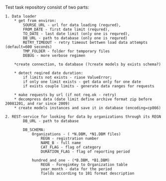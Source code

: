 Test task repository consist of two parts:

    1. Data loader
        * get from environ: 
            SOURSE_URL - url for data loading (requred), 
            FROM_DATE - first date limit (requred), 
            TO_DATE - last date limit (only one is requred),
            DB_URL - path to database (only one is requred)
            RETRY_TIMEOUT - retry timeout bettwen load data attempts (default=600 seconds)
            TMP_FOLDER - folder for temporary files
            DEBUG - more verbose regimen

        *create connection, to database (?create models by exists schema?)
            
        * detect reqired date duration:
            if limits not exists - riase ValueError;
            if only one limit exists - get data only for one date
            if exists couple limits - generate data ranges for requests

        * make requests by url (if not req.ok - retry)
        * decompress data (date limit define archive format zip before 20081201, and rar since 2009)
        * create models instances and save it in database (encoding=cp866) 

    2. REST-service for looking for data by organizations through its REGN
            DB_URL - path to database

            DB_SCHEMA:
                Organizations - ( *N.DBM, *N1.DBM files)
                    REGN - registration number
                    NAME_B - full name
                    CAT_FLAG - flag of category
                    DURATION_FLAG - flag of reporting period

                hundred_and_one - (*B.DBM, *B1.DBM)
                    REGN - ForeginKey to Organization table
                    year_month - data for the period
                    fields according to 101 format description          
